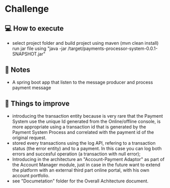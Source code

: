 # Challenge

## :computer: How to execute

 * select project folder and build project using maven (mvn clean install)
   run jar file using "java -jar /target/payments-processor-system-0.0.1-SNAPSHOT.jar" 

## :memo: Notes

 * A spring boot app that listen to the message producer and process payment message

## :pushpin: Things to improve

 * introducing the transaction entity because is very rare that the Payment System use the unique Id generated from the Online/offline console, is more appropriate using a transaction id that is generated by the Payment System Process and correlated with the payment id of the original request.
 * stored every transactions using the log API, refering to a transaction status (the error entity) and to a payment. In this case you can log both errors and succesful operation (a transaction with null error);
 * Introducing in the architecture an "Account-Payment Adaptor" as part of the Account Manager module, just in case in the future want to extend the platform with an external third part online portal, with his own account portfolio.
 * see "Documetation" folder for the Overall Achitecture document.

